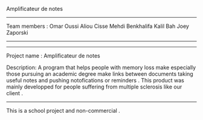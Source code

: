  Amplificateur de notes

------------------------------------------------------

Team members :
Omar Oussi
Aliou Cisse
Mehdi Benkhalifa 
Kalil Bah
Joey Zaporski

----------------------------------------------------------------------------
--------------

Project name : Amplificateur de notes 

Description:
A program that helps people with memory loss make especially those pursuing an academic degree make links between documents taking useful notes and pushing notofications or reminders .
This product was mainly developped for people suffering from multiple sclerosis like our client .

 ---------------------------------------------------------------------------------------
 
 This is a school project and non-commercial .
